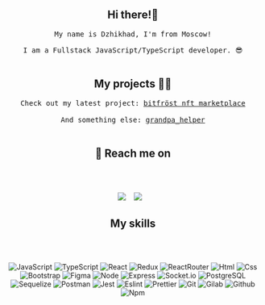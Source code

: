 <h2 align="center">Hi there!🤘</h2>
<p align="center">
  <samp>My name is Dzhikhad, I'm from Moscow! <br> <br> I am a Fullstack JavaScript/TypeScript developer. 😎
  </samp>
  <br> <br>
</p>


<h2 align="center">My projects 👨‍💻</h2>

<p align="center">
  <samp>Check out my latest project: <a href="https://github.com/hadzhehsen/elbrus_smart_chain" target="_blank">bitfröst nft marketplace</a>
  </samp>
  <br> <br>
  <samp>And something else: <a href="https://github.com/hadzhehsen/ded-helper" target="_blank">grandpa_helper</a>
  </samp>
  <br> <br>
</p>


<h2 align="center">💬 Reach me on</h2>

<br><br>

<p align="center" align='right'>
  <a target="_blank" href="mailto:skiptomylou999@gmail.com"><img
    src="https://img.shields.io/badge/Gmail-20232A?style=for-the-badge&logo=gmail"/></a>&nbsp;&nbsp;&nbsp;
  <a target="_blank" href="https://t.me/hadzhehsen"><img
    src="https://img.shields.io/badge/Telegram-20232A?style=for-the-badge&logo=telegram"/></a>&nbsp;&nbsp;&nbsp;
</p>

<h2 align="center">My skills</h2>

<br><br>

<div align="center">
  
  ![JavaScript](https://img.shields.io/badge/JavaScript-20232A?style=for-the-badge&logo=javascript) ![TypeScript](https://img.shields.io/badge/TypeScript-20232A?style=for-the-badge&logo=typescript) ![React](https://img.shields.io/badge/React-20232A?style=for-the-badge&logo=react) ![Redux](https://img.shields.io/badge/Redux-20232A?style=for-the-badge&logo=redux&logoColor=7749BD) ![ReactRouter](https://img.shields.io/badge/React_Router-20232A?style=for-the-badge&logo=react-router) ![Html](https://img.shields.io/badge/HTML5-20232A?style=for-the-badge&logo=html5) ![Css](https://img.shields.io/badge/CSS3-20232A?style=for-the-badge&logo=css3&logoColor=369AD6) ![Bootstrap](https://img.shields.io/badge/Bootstrap-20232A?style=for-the-badge&logo=bootstrap) ![Figma](https://img.shields.io/badge/figma-20232A?style=for-the-badge&logo=figma) ![Node](https://img.shields.io/badge/node-20232A?style=for-the-badge&logo=node.js) ![Express](https://img.shields.io/badge/express-20232A?style=for-the-badge&logo=express) ![Socket.io](https://img.shields.io/badge/socket.io-20232A?style=for-the-badge&logo=socket.io) ![PostgreSQL](https://img.shields.io/badge/postgresql-20232A?style=for-the-badge&logo=postgresql) ![Sequelize](https://img.shields.io/badge/Sequelize-20232A?style=for-the-badge&logo=Sequelize) ![Postman](https://img.shields.io/badge/postman-20232A?style=for-the-badge&logo=postman) ![Jest](https://img.shields.io/badge/jest-20232A?style=for-the-badge&logo=jest&logoColor=99424F) ![Eslint](https://img.shields.io/badge/eslint-20232A?style=for-the-badge&logo=eslint&logoColor=7C7CEA) ![Prettier](https://img.shields.io/badge/prettier-20232A?style=for-the-badge&logo=prettier) ![Git](https://img.shields.io/badge/git-20232A?style=for-the-badge&logo=git) ![Gilab](https://img.shields.io/badge/gitlab-20232A?style=for-the-badge&logo=gitlab) ![Github](https://img.shields.io/badge/github-20232A?style=for-the-badge&logo=github) ![Npm](https://img.shields.io/badge/npm-20232A?style=for-the-badge&logo=npm)

</div>

<!-- <div align="center">

  <br><br>

  <h2> 📈 GitHub Activity Graph: </h2>

  ![hadzhehsen's GitHub activity graph](https://activity-graph.herokuapp.com/graph?username=hadzhehsen&hide_border=true&theme=redical)

  <br><br>

  ![hadzhehsen's github stats](https://github-readme-stats.vercel.app/api/top-langs/?username=hadzhehsen&theme=radical)

  <br><br>

  ![hadzhehsen's github streak](https://github-readme-streak-stats.herokuapp.com/?user=hadzhehsen&theme=radical)

  <br><br>

  ![hadzhehsen's github
  stats](https://github-readme-stats.vercel.app/api?username=hadzhehsen&show_icons=true&theme=radical&include_all_commits=true)

  <br><br>

  <br> <br>

  ![](https://visitor-badge.glitch.me/badge?page_id=hadzhehsen)

</div>
 -->
